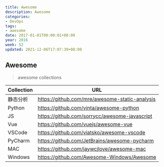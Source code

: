 ```yaml
title: Awesome
description: Awesome
categories:
- DevOps
tags:
- awesome
date: 2017-01-01T00:00:01+08:00
year: 2016
week: 52
updated: 2021-12-06T17:07:39+08:00
```

## Awesome

> awesome collections

| Collection | URL |
| ---------- | --- |
| 静态分析 | https://github.com/mre/awesome-static-analysis |
| Python | https://github.com/vinta/awesome-python |
| JS | https://github.com/sorrycc/awesome-javascript |
| Vue | https://github.com/vuejs/awesome-vue |
| VSCode | https://github.com/viatsko/awesome-vscode |
| PyCharm| https://github.com/JetBrains/awesome-pycharm |
| MAC | https://github.com/jaywcjlove/awesome-mac |
| Windows | https://github.com/Awesome-Windows/Awesome|